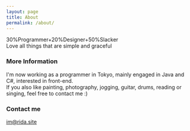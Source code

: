 ```yaml
---
layout: page
title: About
permalink: /about/
---
```


30%Programmer+20%Designer+50%Slacker  
Love all things that are simple and graceful

### More Information

I'm now working as a programmer in Tokyo, mainly engaged in Java and C#, interested in front-end.  
If you also like painting, photography, jogging, guitar, drums, reading or singing, feel free to contact me :)

### Contact me

[im@rida.site](mailto:im@rida.site)
